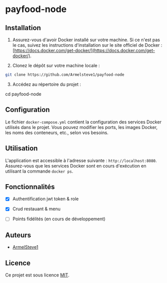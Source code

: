 # payfood-node


## Installation

1. Assurez-vous d'avoir Docker installé sur votre machine. Si ce n'est pas le cas, suivez les instructions d'installation sur le site officiel de Docker : [https://docs.docker.com/get-docker/](https://docs.docker.com/get-docker/).

2. Clonez le dépôt sur votre machine locale :

```bash
git clone https://github.com/Armelsteve1/payfood-node
```

3. Accédez au répertoire du projet :

cd payfood-node

## Configuration

Le fichier `docker-compose.yml` contient la configuration des services Docker utilisés dans le projet. Vous pouvez modifier les ports, les images Docker, les noms des conteneurs, etc., selon vos besoins.

## Utilisation

L'application est accessible à l'adresse suivante : `http://localhost:8080`. Assurez-vous que les services Docker sont en cours d'exécution en utilisant la commande `docker ps`.

## Fonctionnalités

- [x] Authentification jwt token & role 
- [x] Crud restauant & menu
- [ ] Points fidélités (en cours de développement)


## Auteurs

- [ArmelSteve1](https://github.com/Armelsteve1)

## Licence

Ce projet est sous licence [MIT](https://github.com/Armelsteve1/payfood-node/blob/main/LICENSE).
